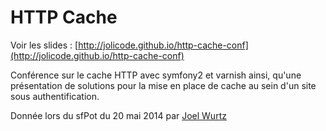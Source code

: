 # HTTP Cache

Voir les slides : [http://jolicode.github.io/http-cache-conf](http://jolicode.github.io/http-cache-conf)

Conférence sur le cache HTTP avec symfony2 et varnish ainsi, qu'une présentation de solutions pour la mise en place de cache au sein d'un site sous authentification.

Donnée lors du sfPot du 20 mai 2014 par [Joel Wurtz](http://twitter.com/joelwurtz)